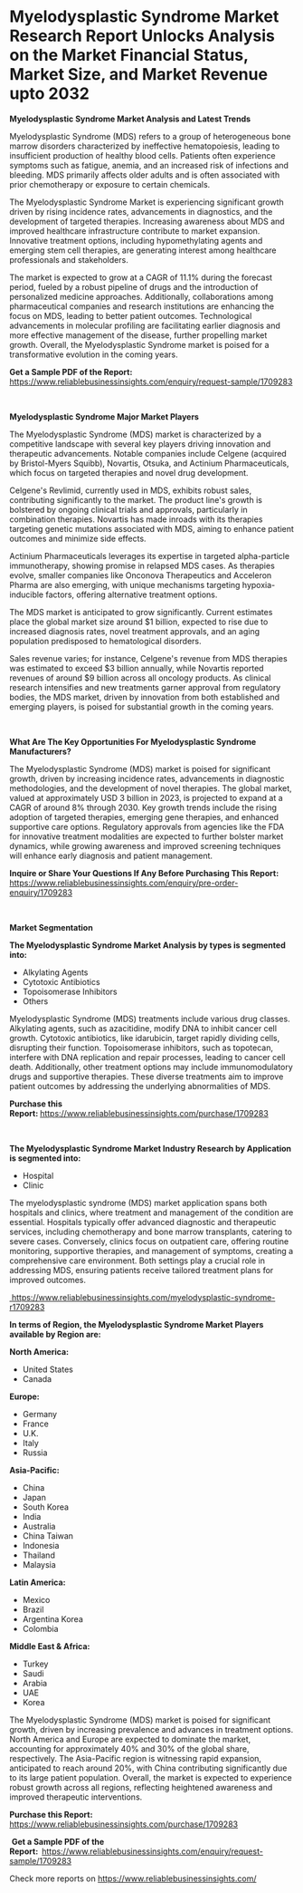 <p><h1>Myelodysplastic Syndrome Market Research Report Unlocks Analysis on the Market Financial Status, Market Size, and Market Revenue upto 2032</h1></p><p><strong>Myelodysplastic Syndrome Market Analysis and Latest Trends</strong></p>
<p><p>Myelodysplastic Syndrome (MDS) refers to a group of heterogeneous bone marrow disorders characterized by ineffective hematopoiesis, leading to insufficient production of healthy blood cells. Patients often experience symptoms such as fatigue, anemia, and an increased risk of infections and bleeding. MDS primarily affects older adults and is often associated with prior chemotherapy or exposure to certain chemicals.</p><p>The Myelodysplastic Syndrome Market is experiencing significant growth driven by rising incidence rates, advancements in diagnostics, and the development of targeted therapies. Increasing awareness about MDS and improved healthcare infrastructure contribute to market expansion. Innovative treatment options, including hypomethylating agents and emerging stem cell therapies, are generating interest among healthcare professionals and stakeholders.</p><p>The market is expected to grow at a CAGR of 11.1% during the forecast period, fueled by a robust pipeline of drugs and the introduction of personalized medicine approaches. Additionally, collaborations among pharmaceutical companies and research institutions are enhancing the focus on MDS, leading to better patient outcomes. Technological advancements in molecular profiling are facilitating earlier diagnosis and more effective management of the disease, further propelling market growth. Overall, the Myelodysplastic Syndrome market is poised for a transformative evolution in the coming years.</p></p>
<p><strong>Get a Sample PDF of the Report:&nbsp;</strong> <a href="https://www.reliablebusinessinsights.com/enquiry/request-sample/1709283?utm_campaign=2318&utm_medium=2&utm_source=Github&utm_content=ia&utm_term=03032025&utm_id=myelodysplastic-syndrome">https://www.reliablebusinessinsights.com/enquiry/request-sample/1709283</a></p>
<p>&nbsp;</p>
<p><strong>Myelodysplastic Syndrome Major Market Players</strong></p>
<p><p>The Myelodysplastic Syndrome (MDS) market is characterized by a competitive landscape with several key players driving innovation and therapeutic advancements. Notable companies include Celgene (acquired by Bristol-Myers Squibb), Novartis, Otsuka, and Actinium Pharmaceuticals, which focus on targeted therapies and novel drug development.</p><p>Celgene's Revlimid, currently used in MDS, exhibits robust sales, contributing significantly to the market. The product line's growth is bolstered by ongoing clinical trials and approvals, particularly in combination therapies. Novartis has made inroads with its therapies targeting genetic mutations associated with MDS, aiming to enhance patient outcomes and minimize side effects.</p><p>Actinium Pharmaceuticals leverages its expertise in targeted alpha-particle immunotherapy, showing promise in relapsed MDS cases. As therapies evolve, smaller companies like Onconova Therapeutics and Acceleron Pharma are also emerging, with unique mechanisms targeting hypoxia-inducible factors, offering alternative treatment options.</p><p>The MDS market is anticipated to grow significantly. Current estimates place the global market size around $1 billion, expected to rise due to increased diagnosis rates, novel treatment approvals, and an aging population predisposed to hematological disorders. </p><p>Sales revenue varies; for instance, Celgene's revenue from MDS therapies was estimated to exceed $3 billion annually, while Novartis reported revenues of around $9 billion across all oncology products. As clinical research intensifies and new treatments garner approval from regulatory bodies, the MDS market, driven by innovation from both established and emerging players, is poised for substantial growth in the coming years.</p></p>
<p>&nbsp;</p>
<p><strong>What Are The Key Opportunities For Myelodysplastic Syndrome Manufacturers?</strong></p>
<p><p>The Myelodysplastic Syndrome (MDS) market is poised for significant growth, driven by increasing incidence rates, advancements in diagnostic methodologies, and the development of novel therapies. The global market, valued at approximately USD 3 billion in 2023, is projected to expand at a CAGR of around 8% through 2030. Key growth trends include the rising adoption of targeted therapies, emerging gene therapies, and enhanced supportive care options. Regulatory approvals from agencies like the FDA for innovative treatment modalities are expected to further bolster market dynamics, while growing awareness and improved screening techniques will enhance early diagnosis and patient management.</p></p>
<p><strong>Inquire or Share Your Questions If Any Before Purchasing This Report:</strong> <a href="https://www.reliablebusinessinsights.com/enquiry/pre-order-enquiry/1709283?utm_campaign=2318&utm_medium=2&utm_source=Github&utm_content=ia&utm_term=03032025&utm_id=myelodysplastic-syndrome">https://www.reliablebusinessinsights.com/enquiry/pre-order-enquiry/1709283</a></p>
<p>&nbsp;</p>
<p><strong>Market Segmentation</strong></p>
<p><strong>The Myelodysplastic Syndrome Market Analysis by types is segmented into:</strong></p>
<p><ul><li>Alkylating Agents</li><li>Cytotoxic Antibiotics</li><li>Topoisomerase Inhibitors</li><li>Others</li></ul></p>
<p><p>Myelodysplastic Syndrome (MDS) treatments include various drug classes. Alkylating agents, such as azacitidine, modify DNA to inhibit cancer cell growth. Cytotoxic antibiotics, like idarubicin, target rapidly dividing cells, disrupting their function. Topoisomerase inhibitors, such as topotecan, interfere with DNA replication and repair processes, leading to cancer cell death. Additionally, other treatment options may include immunomodulatory drugs and supportive therapies. These diverse treatments aim to improve patient outcomes by addressing the underlying abnormalities of MDS.</p></p>
<p><strong>Purchase this Report:&nbsp;</strong><a href="https://www.reliablebusinessinsights.com/purchase/1709283?utm_campaign=2318&utm_medium=2&utm_source=Github&utm_content=ia&utm_term=03032025&utm_id=myelodysplastic-syndrome">https://www.reliablebusinessinsights.com/purchase/1709283</a></p>
<p>&nbsp;</p>
<p><strong>The Myelodysplastic Syndrome Market Industry Research by Application is segmented into:</strong></p>
<p><ul><li>Hospital</li><li>Clinic</li></ul></p>
<p><p>The myelodysplastic syndrome (MDS) market application spans both hospitals and clinics, where treatment and management of the condition are essential. Hospitals typically offer advanced diagnostic and therapeutic services, including chemotherapy and bone marrow transplants, catering to severe cases. Conversely, clinics focus on outpatient care, offering routine monitoring, supportive therapies, and management of symptoms, creating a comprehensive care environment. Both settings play a crucial role in addressing MDS, ensuring patients receive tailored treatment plans for improved outcomes.</p></p>
<p><a href="https://www.reliablebusinessinsights.com/myelodysplastic-syndrome-r1709283?utm_campaign=2318&utm_medium=2&utm_source=Github&utm_content=ia&utm_term=03032025&utm_id=myelodysplastic-syndrome">&nbsp;https://www.reliablebusinessinsights.com/myelodysplastic-syndrome-r1709283</a></p>
<p><strong>In terms of Region, the Myelodysplastic Syndrome Market Players available by Region are:</strong></p>
<p>
    <p> <strong> North America: </strong>
        <ul>
            <li>United States</li>
            <li>Canada</li>
        </ul>
        </p> 
    <p> <strong> Europe: </strong>
        <ul>
            <li>Germany</li>
            <li>France</li>
            <li>U.K.</li>
            <li>Italy</li>
            <li>Russia</li>
        </ul>
        </p> 
    <p> <strong> Asia-Pacific: </strong>
        <ul>
            <li>China</li>
            <li>Japan</li>
            <li>South Korea</li>
            <li>India</li>
            <li>Australia</li>
            <li>China Taiwan</li>
            <li>Indonesia</li>
            <li>Thailand</li>
            <li>Malaysia</li>
        </ul>
        </p> 
    <p> <strong> Latin America: </strong>
        <ul>
            <li>Mexico</li>
            <li>Brazil</li>
            <li>Argentina Korea</li>
            <li>Colombia</li>
        </ul>
        </p> 
    <p> <strong> Middle East & Africa: </strong>
        <ul>
            <li>Turkey</li>
            <li>Saudi</li>
            <li>Arabia</li>
            <li>UAE</li>
            <li>Korea</li>
        </ul>
    </p>
    </p>
<p><p>The Myelodysplastic Syndrome (MDS) market is poised for significant growth, driven by increasing prevalence and advances in treatment options. North America and Europe are expected to dominate the market, accounting for approximately 40% and 30% of the global share, respectively. The Asia-Pacific region is witnessing rapid expansion, anticipated to reach around 20%, with China contributing significantly due to its large patient population. Overall, the market is expected to experience robust growth across all regions, reflecting heightened awareness and improved therapeutic interventions.</p></p>
<p><strong>Purchase this Report: </strong><a href="https://www.reliablebusinessinsights.com/purchase/1709283?utm_campaign=2318&utm_medium=2&utm_source=Github&utm_content=ia&utm_term=03032025&utm_id=myelodysplastic-syndrome">https://www.reliablebusinessinsights.com/purchase/1709283</a></p>
<p>&nbsp;<strong>Get a Sample PDF of the Report:&nbsp;&nbsp;</strong><a href="https://www.reliablebusinessinsights.com/enquiry/request-sample/1709283?utm_campaign=2318&utm_medium=2&utm_source=Github&utm_content=ia&utm_term=03032025&utm_id=myelodysplastic-syndrome">https://www.reliablebusinessinsights.com/enquiry/request-sample/1709283</a></p>
<p><strong></strong></p>
<p>Check more reports on <a href="https://www.reliablebusinessinsights.com/?utm_campaign=2318&utm_medium=2&utm_source=Github&utm_content=ia&utm_term=03032025&utm_id=myelodysplastic-syndrome">https://www.reliablebusinessinsights.com/</a></p>